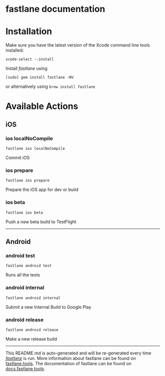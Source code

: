 fastlane documentation
================
# Installation

Make sure you have the latest version of the Xcode command line tools installed:

```
xcode-select --install
```

Install _fastlane_ using
```
[sudo] gem install fastlane -NV
```
or alternatively using `brew install fastlane`

# Available Actions
## iOS
### ios localNoCompile
```
fastlane ios localNoCompile
```
Commit iOS
### ios prepare
```
fastlane ios prepare
```
Prepare the iOS app for dev or build
### ios beta
```
fastlane ios beta
```
Push a new beta build to TestFlight

----

## Android
### android test
```
fastlane android test
```
Runs all the tests
### android internal
```
fastlane android internal
```
Submit a new Internal Build to Google Play
### android release
```
fastlane android release
```
Make a new release build

----

This README.md is auto-generated and will be re-generated every time [_fastlane_](https://fastlane.tools) is run.
More information about fastlane can be found on [fastlane.tools](https://fastlane.tools).
The documentation of fastlane can be found on [docs.fastlane.tools](https://docs.fastlane.tools).
